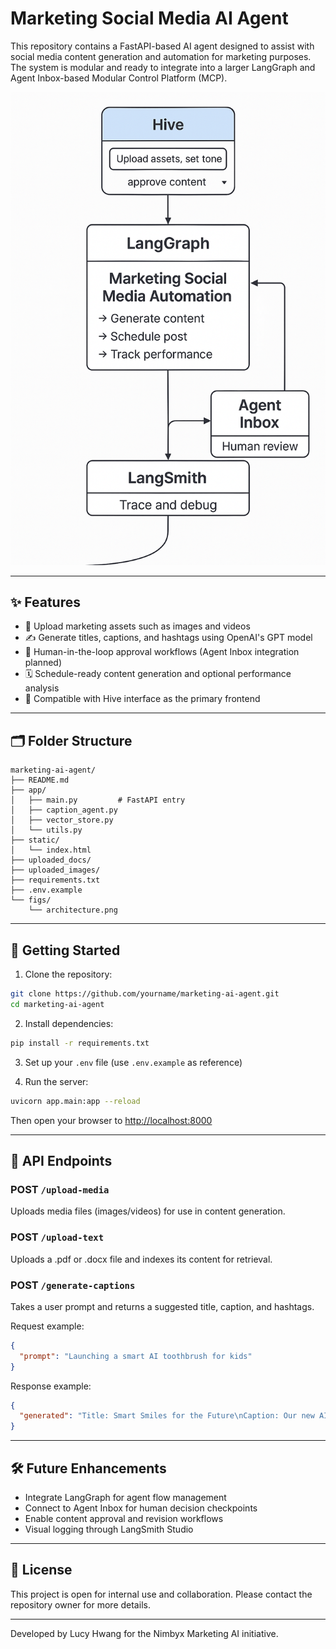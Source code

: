 # Marketing Social Media AI Agent

This repository contains a FastAPI-based AI agent designed to assist with social media content generation and automation for marketing purposes. The system is modular and ready to integrate into a larger LangGraph and Agent Inbox-based Modular Control Platform (MCP).

<img src="figs/architecture.png" alt="Architecture" width="600"/>

---

## ✨ Features

- 📁 Upload marketing assets such as images and videos
- ✍️ Generate titles, captions, and hashtags using OpenAI's GPT model
- 🧠 Human-in-the-loop approval workflows (Agent Inbox integration planned)
- 🗓️ Schedule-ready content generation and optional performance analysis
- 🧩 Compatible with Hive interface as the primary frontend

---

## 🗂️ Folder Structure

```
marketing-ai-agent/
├── README.md
├── app/
│   ├── main.py         # FastAPI entry
│   ├── caption_agent.py
│   ├── vector_store.py
│   └── utils.py
├── static/
│   └── index.html
├── uploaded_docs/
├── uploaded_images/
├── requirements.txt
├── .env.example
└── figs/
    └── architecture.png
```

---

## 🚀 Getting Started

1. Clone the repository:

```bash
git clone https://github.com/yourname/marketing-ai-agent.git
cd marketing-ai-agent
```

2. Install dependencies:

```bash
pip install -r requirements.txt
```

3. Set up your `.env` file (use `.env.example` as reference)

4. Run the server:

```bash
uvicorn app.main:app --reload
```

Then open your browser to [http://localhost:8000](http://localhost:8000)

---

## 📡 API Endpoints

### POST `/upload-media`

Uploads media files (images/videos) for use in content generation.

### POST `/upload-text`

Uploads a .pdf or .docx file and indexes its content for retrieval.

### POST `/generate-captions`

Takes a user prompt and returns a suggested title, caption, and hashtags.

Request example:

```json
{
  "prompt": "Launching a smart AI toothbrush for kids"
}
```

Response example:

```json
{
  "generated": "Title: Smart Smiles for the Future\nCaption: Our new AI toothbrush makes dental care easy and fun.\nHashtags: #SmartSmile #KidsHealth #AIToothbrush"
}
```

---

## 🛠️ Future Enhancements

- Integrate LangGraph for agent flow management
- Connect to Agent Inbox for human decision checkpoints
- Enable content approval and revision workflows
- Visual logging through LangSmith Studio

---

## 📄 License

This project is open for internal use and collaboration. Please contact the repository owner for more details.

---

Developed by Lucy Hwang for the Nimbyx Marketing AI initiative.
